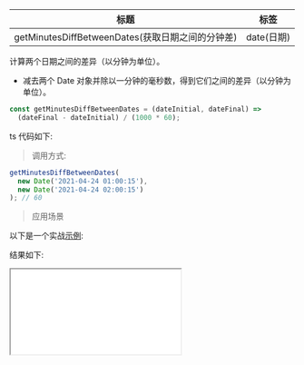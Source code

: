 | 标题                                             | 标签       |
| ------------------------------------------------ | ---------- |
| getMinutesDiffBetweenDates(获取日期之间的分钟差) | date(日期) |

计算两个日期之间的差异（以分钟为单位）。

- 减去两个 Date 对象并除以一分钟的毫秒数，得到它们之间的差异（以分钟为单位）。

```js
const getMinutesDiffBetweenDates = (dateInitial, dateFinal) =>
  (dateFinal - dateInitial) / (1000 * 60);
```

ts 代码如下:

<div class="code-editor" data-url="codes/javascript/ts/get-minutes-diff-between-dates.ts" data-language="typescript"></div>

> 调用方式:

```js
getMinutesDiffBetweenDates(
  new Date('2021-04-24 01:00:15'),
  new Date('2021-04-24 02:00:15')
); // 60
```

> 应用场景

以下是一个实战<a href="codes/javascript/html/get-minutes-diff-between-dates.html" target="_blank" rel="noopener noreferrer">示例</a>:

<div class="code-editor" data-url="codes/javascript/html/get-minutes-diff-between-dates.html" data-language="html"></div>

结果如下:

<iframe src="codes/javascript/html/get-minutes-diff-between-dates.html"></iframe>
